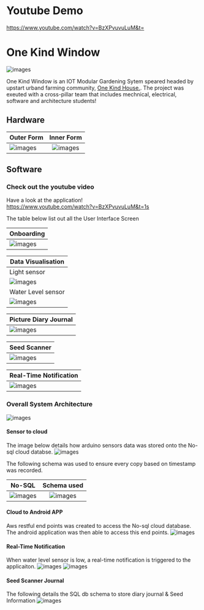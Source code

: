 # Youtube Demo
https://www.youtube.com/watch?v=BzXPvuvuLuM&t=

# One Kind Window
![images](https://github.com/KennySoh/Onekindapp-android-app/blob/master/sample-project2.png)  
  
One Kind Window is an IOT Modular Gardening Sytem speared headed by upstart urband farming community, [One Kind House.](https://www.youtube.com/watch?v=x3CNF_Mzjzg&t=4s). The project was exeuted with a cross-pillar team that includes mechnical, electrical, software and architecture students! 

## Hardware
| Outer Form       | Inner Form         | 
| ------------- |:-------------:| 
| ![images](https://github.com/KennySoh/Onekindapp-android-app/blob/master/sample-project3.png)       | ![images](https://github.com/KennySoh/Onekindapp-android-app/blob/master/sample-project5.png) |

## Software

### Check out the youtube video
Have a look at the application!   
https://www.youtube.com/watch?v=BzXPvuvuLuM&t=1s  

The table below list out all the User Interface Screen
  
| Onboarding     | 
| ------------- |
| ![images](https://github.com/KennySoh/Onekindapp-android-app/blob/master/ui-1.png)       |

| Data Visualisation    | 
| ------------- |
| Light sensor
  ![images](https://github.com/KennySoh/Onekindapp-android-app/blob/master/ui-2.png)       |
| Water Level sensor
![images](https://github.com/KennySoh/Onekindapp-android-app/blob/master/ui-3.png)       |

| Picture Diary Journal    | 
| ------------- |
| ![images](https://github.com/KennySoh/Onekindapp-android-app/blob/master/ui-4.png)       |

| Seed Scanner     | 
| ------------- |
| ![images](https://github.com/KennySoh/Onekindapp-android-app/blob/master/ui-5.png)       |

| Real-Time Notification    | 
| ------------- |
| ![images](https://github.com/KennySoh/Onekindapp-android-app/blob/master/ui-6.png)       |

### Overall System Architecture
![images](https://github.com/KennySoh/Onekindapp-android-app/blob/master/sample-project4.png) 

#### Sensor to cloud
The image below details how arduino sensors data was stored onto the No-sql cloud databse.
![images](https://github.com/KennySoh/Onekindapp-android-app/blob/master/db1.png) 
  
The following schema was used to ensure every copy based on timestamp was recorded. 
 
| No-SQL     | Schema used       | 
| ------------- |:-------------:| 
| ![images](https://github.com/KennySoh/Onekindapp-android-app/blob/master/db2.png)     | ![images](https://github.com/KennySoh/Onekindapp-android-app/blob/master/db3.png)  |
 
#### Cloud to Android APP
Aws restful end points was created to access the No-sql cloud database. The android application was then able to access this end points. 
![images](https://github.com/KennySoh/Onekindapp-android-app/blob/master/db4.png) 

#### Real-Time Notification
When water level sensor is low, a real-time notification is triggered to the applicaiton. 
![images](https://github.com/KennySoh/Onekindapp-android-app/blob/master/db7.png) 
![images](https://github.com/KennySoh/Onekindapp-android-app/blob/master/db8.png) 

#### Seed Scanner Journal
The following details the SQL db schema to store diary journal & Seed Information
![images](https://github.com/KennySoh/Onekindapp-android-app/blob/master/db6.png) 

